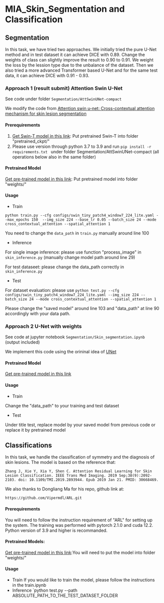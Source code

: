 # MIA_Skin_Segmentation and Classification
## Segmentation
In this task, we have tried two approaches. We initially tried the pure U-Net method and in test dataset it can achieve DICE with 0.89. Change the weights of class can slightly improve the result to 0.90 to 0.91. We weight the loss by the lession type due to the unbalance of the dataset. Then we also tried a more advanced Transformer based U-Net and for the same test data, it can achieve DICE with 0.91 - 0.93.
### Approach 1 (result submit) Attention Swin U-Net 
See code under folder `Segmentation/AttSwinUNet-compact`

We modify the code from [Attention swin u-net: Cross-contextual attention mechanism for skin lesion segmentation](https://github.com/NITR098/AttSwinUNet)
#### Prerequirements
1. [Get Swin-T model in this link](https://drive.google.com/drive/folders/1UC3XOoezeum0uck4KBVGa8osahs6rKUY?usp=sharing): Put pretrained Swin-T into folder "pretrained_ckpt/"
2. Please use version through python 3.7 to 3.9 and run `pip install -r requirements.txt ` under folder Segmentation/AttSwinUNet-compact (all operations below also in the same folder)
#### Pretrained Model 
[Get pre-trained model in this link](https://drive.google.com/file/d/1TwhAiZyHHk0baNs9kBFfv7JKG6dTnBCa/view?usp=sharing): Put pretrained model into folder "weights/"
#### Usage
* Train
  
`python train.py --cfg configs/swin_tiny_patch4_window7_224_lite.yaml --max_epochs 150  --img_size 224 --base_lr 0.05 --batch_size 24 --mode cross_contextual_attention --spatial_attention 1`

You need to change the `data_path` in `train.py` manually around line 100
* Inference
  
For single image inference: please use function "process_image" in `skin_inference.py` (manually change model path around line 29)

For test dataseet: please change the data_path correctly in `skin_inference.py`
* Test
  
For dataset evaluation: please use 
`python test.py --cfg configs/swin_tiny_patch4_window7_224_lite.yaml --img_size 224 --batch_size 24 --mode
cross_contextual_attention --spatial_attention 1`

Please change the "saved model" around line 103 and "data_path" at line 90 accordingly with your data path.

### Approach 2 U-Net with weights
See code at jupyter notebook `Segmentation/Skin_segmentation.ipynb` (output included)

We implement this code using the orininal idea of [UNet](https://link.springer.com/chapter/10.1007/978-3-319-24574-4_28) 
#### Pretrained Model
[Get pre-trained model in this link](https://drive.google.com/file/d/14d3liRrutreSOg0VKl25Kzd0yPbsAPcz/view?usp=sharing)
#### Usage
* Train
  
Change the "data_path" to your training and test dataset
* Test

Under title test, replace model by your saved model from previous code or replace it by pretrained model
 
## Classifications
In this task, we handle the classification of symmetry and the diagnosis of skin lesions. The model is based on the reference that:

`Zhang J, Xie Y, Xia Y, Shen C. Attention Residual Learning for Skin Lesion Classification. IEEE Trans Med Imaging. 2019 Sep;38(9):2092-2103. doi: 10.1109/TMI.2019.2893944. Epub 2019 Jan 21. PMID: 30668469.`

We also thanks to Dongliang Ma for his repo, github link at:

`https://github.com/Vipermdl/ARL.git`

#### Prerequirements
You will need to follow the instruction requirement of "ARL" for setting up the system. The training was performed with pytorch 2.1.0 and cuda 12.2. Python version of 3.9 and higher is recommanded.

#### Pretrained Models:
[Get pre-trained model in this link](https://livejohnshopkins-my.sharepoint.com/:f:/g/personal/mliu90_jh_edu/EtlUch5vEZFPsO5yL9dtJwABMXyAUGGbMk2JpdyTSYhtAQ?e=F424ne):You will need to put the model into folder "weights/"

#### Usage
* Train
If you would like to train the model, please follow the instructions in the train.ipynb
* Inference
`python test.py --path ABSOLUTE_PATH_TO_THE_TEST_DATASET_FOLDER
